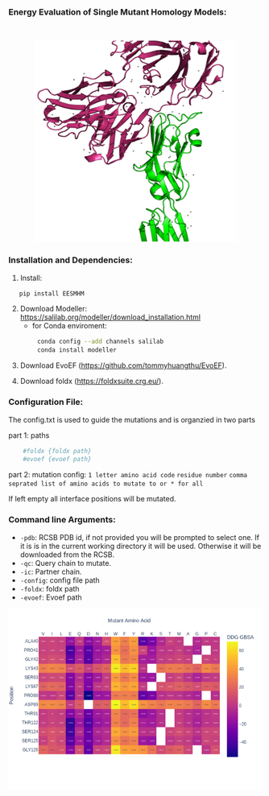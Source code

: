 ### Energy Evaluation of Single Mutant Homology Models:
<Br>

<p align="center">
<img src="Media/Picture1.png"  width="400" height="400"/>
</p>

### Installation and Dependencies:
1. Install:
```sh
   pip install EESMHM
```
2. Download Modeller: https://salilab.org/modeller/download_installation.html
    * for Conda enviroment:
```sh 
        conda config --add channels salilab
        conda install modeller
```
3. Download EvoEF (https://github.com/tommyhuangthu/EvoEF).

4. Download foldx (https://foldxsuite.crg.eu/).

### Configuration File:
The config.txt is used to guide the mutations and is organzied in two parts

part 1: paths
```sh
	#foldx {foldx path}
	#evoef {evoef path}
```

part 2: mutation config:
`1 letter amino acid code` `residue number` `comma seprated list of amino acids to mutate to or * for all`

If left empty all interface positions will be mutated.  

### Command line Arguments:
* `-pdb`: RCSB PDB id, if not provided you will be prompted to select one. If it is is in the current working directory it will be used. Otherwise it will be downloaded from the RCSB.
* `-qc`: Query chain to mutate.
* `-ic`: Partner chain.
* `-config`: config file path
* `-foldx`: foldx path
* `-evoef`: Evoef path


<p align="center">
<img src="Media/DDG_GBSA.png" />
</p>

